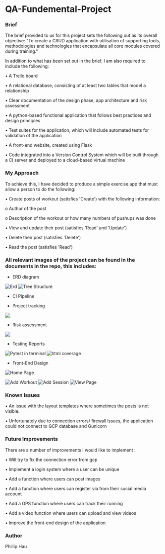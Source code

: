 # QA-Fundemental-Project

### Brief
The brief provided to us for this project sets the following out as its overall objective: "To create a CRUD application with utilisation of supporting tools, methodologies and technologies that encapsulate all core modules covered during training."


In addition to what has been set out in the brief, I am also required to include the following:

•	A Trello board

•	A relational database, consisting of at least two tables that model a relationship

•	Clear documentation of the design phase, app architecture and risk assessment

•	A python-based functional application that follows best practices and design principles

•	Test suites for the application, which will include automated tests for validation of the application

•	A front-end website, created using Flask

•	Code integrated into a Version Control System which will be built through a CI server and deployed to a cloud-based virtual machine

### My Approach

To achieve this, I have decided to produce a simple exercise app that must allow a person to do the following:

•	Create posts of workout (satisfies 'Create') with the following information:

o	Author of the post

o	Description of the workout or how many numbers of pushups was done

•	View and update their post (satisfies 'Read' and 'Update')

•	Delete their post (satisfies 'Delete')

•	Read the post (satisfies 'Read')

### All  relevant images of the project can be found in the documents in the repo, this includes:

* ERD diagram

![Erd](https://github.com/PhillipHage202/QA-Fundemental-Project/blob/main/Documents/erd.png)
![Tree Structure](https://github.com/PhillipHage202/QA-Fundemental-Project/blob/main/Documents/treee.png)

* CI Pipeline

* Project tracking 

![](https://github.com/PhillipHage202/QA-Fundemental-Project/blob/main/Documents/trello.png)
* Risk assessment

![](https://github.com/PhillipHage202/QA-Fundemental-Project/blob/main/Documents/risk%20assessment.png)
* Testing Reports

![Pytest in terminal](https://github.com/PhillipHage202/QA-Fundemental-Project/blob/main/Documents/pytest%20terminal.png)
![html coverage](https://github.com/PhillipHage202/QA-Fundemental-Project/blob/main/Documents/cov.png)

* Front-End Design

![Home Page](https://github.com/PhillipHage202/QA-Fundemental-Project/blob/main/Documents/home%202.png)

![Add Workout](https://github.com/PhillipHage202/QA-Fundemental-Project/blob/main/Documents/add.png)
![Add Session](https://github.com/PhillipHage202/QA-Fundemental-Project/blob/main/Documents/addSession.png)
![View Page](https://github.com/PhillipHage202/QA-Fundemental-Project/blob/main/Documents/Viewpage.png)



### Known Issues

•	An issue with the layout templates where sometimes the posts is not visible.

•	Unfortunately due to connection errors/ firewall issues, the application could not connect to GCP database and Gunicorn

### Future Improvements

There are a number of improvements I would like to implement :

•	Will try to fix the connection error from gcp

•	Implement a login system where a user can be unique

•	Add a function where users can post images

•	Add a function where users can register via from their social media account

•	Add a GPS function where users can track their running

•	Add a video function where users can upload and view videos

•	Improve the front-end design of the application 
	


### Author

Phillip Hau



	
